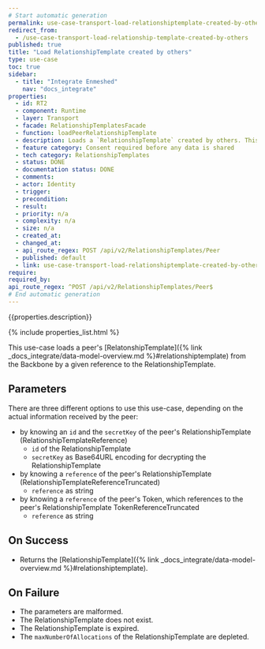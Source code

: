 ```yaml
---
# Start automatic generation
permalink: use-case-transport-load-relationshiptemplate-created-by-others
redirect_from:
  - /use-case-transport-load-relationship-template-created-by-others
published: true
title: "Load RelationshipTemplate created by others"
type: use-case
toc: true
sidebar:
  - title: "Integrate Enmeshed"
    nav: "docs_integrate"
properties:
  - id: RT2
  - component: Runtime
  - layer: Transport
  - facade: RelationshipTemplatesFacade
  - function: loadPeerRelationshipTemplate
  - description: Loads a `RelationshipTemplate` created by others. This is a prerequisite for using the template while creating a new `Relationship`.
  - feature category: Consent required before any data is shared
  - tech category: RelationshipTemplates
  - status: DONE
  - documentation status: DONE
  - comments:
  - actor: Identity
  - trigger:
  - precondition:
  - result:
  - priority: n/a
  - complexity: n/a
  - size: n/a
  - created_at:
  - changed_at:
  - api_route_regex: POST /api/v2/RelationshipTemplates/Peer
  - published: default
  - link: use-case-transport-load-relationshiptemplate-created-by-others
require:
required_by:
api_route_regex: ^POST /api/v2/RelationshipTemplates/Peer$
# End automatic generation
---
```


{{properties.description}}

{% include properties_list.html %}

This use-case loads a peer's [RelatonshipTemplate]({% link _docs_integrate/data-model-overview.md %}#relationshiptemplate) from the Backbone by a given reference to the RelationshipTemplate.

## Parameters

There are three different options to use this use-case, depending on the actual information received by the peer:

- by knowing an `id` and the `secretKey` of the peer's RelationshipTemplate (RelationshipTemplateReference)
  - `id` of the RelationshipTemplate
  - `secretKey` as Base64URL encoding for decrypting the RelationshipTemplate
- by knowing a `reference` of the peer's RelationshipTemplate (RelationshipTemplateReferenceTruncated)
  - `reference` as string
- by knowing a `reference` of the peer's Token, which references to the peer's RelationshipTemplate TokenReferenceTruncated
  - `reference` as string

## On Success

- Returns the [RelationshipTemplate]({% link _docs_integrate/data-model-overview.md %}#relationshiptemplate).

## On Failure

- The parameters are malformed.
- The RelationshipTemplate does not exist.
- The RelationshipTemplate is expired.
- The `maxNumberOfAllocations` of the RelationshipTemplate are depleted.
